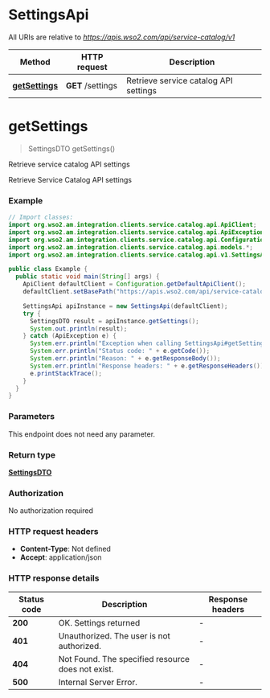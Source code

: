 # SettingsApi

All URIs are relative to *https://apis.wso2.com/api/service-catalog/v1*

Method | HTTP request | Description
------------- | ------------- | -------------
[**getSettings**](SettingsApi.md#getSettings) | **GET** /settings | Retrieve service catalog API settings


<a name="getSettings"></a>
# **getSettings**
> SettingsDTO getSettings()

Retrieve service catalog API settings

Retrieve Service Catalog API settings 

### Example
```java
// Import classes:
import org.wso2.am.integration.clients.service.catalog.api.ApiClient;
import org.wso2.am.integration.clients.service.catalog.api.ApiException;
import org.wso2.am.integration.clients.service.catalog.api.Configuration;
import org.wso2.am.integration.clients.service.catalog.api.models.*;
import org.wso2.am.integration.clients.service.catalog.api.v1.SettingsApi;

public class Example {
  public static void main(String[] args) {
    ApiClient defaultClient = Configuration.getDefaultApiClient();
    defaultClient.setBasePath("https://apis.wso2.com/api/service-catalog/v1");

    SettingsApi apiInstance = new SettingsApi(defaultClient);
    try {
      SettingsDTO result = apiInstance.getSettings();
      System.out.println(result);
    } catch (ApiException e) {
      System.err.println("Exception when calling SettingsApi#getSettings");
      System.err.println("Status code: " + e.getCode());
      System.err.println("Reason: " + e.getResponseBody());
      System.err.println("Response headers: " + e.getResponseHeaders());
      e.printStackTrace();
    }
  }
}
```

### Parameters
This endpoint does not need any parameter.

### Return type

[**SettingsDTO**](SettingsDTO.md)

### Authorization

No authorization required

### HTTP request headers

 - **Content-Type**: Not defined
 - **Accept**: application/json

### HTTP response details
| Status code | Description | Response headers |
|-------------|-------------|------------------|
**200** | OK. Settings returned  |  -  |
**401** | Unauthorized. The user is not authorized. |  -  |
**404** | Not Found. The specified resource does not exist. |  -  |
**500** | Internal Server Error. |  -  |

